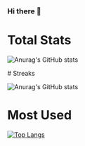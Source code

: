 ### Hi there 👋

<!--
**lawenIT/lawenit** is a ✨ _special_ ✨ repository because its `README.md` (this file) appears on your GitHub profile.

Here are some ideas to get you started:

- 🔭 I’m currently working on ...
- 🌱 I’m currently learning ...
- 👯 I’m looking to collaborate on ...
- 🤔 I’m looking for help with ...
- 💬 Ask me about ...
- 📫 How to reach me: ...
- 😄 Pronouns: ...
- ⚡ Fun fact: ...
-->

# Total Stats

![Anurag's GitHub stats](https://github-readme-stats.vercel.app/api?username=lawenIT&show_icons=true&theme=vision-friendly-dark&count_private=true)
</div>
# Streaks

![Anurag's GitHub stats](https://github-readme-streak-stats.herokuapp.com/?user=lawenIT&theme=highcontrast)

# Most Used

[![Top Langs](https://github-readme-stats.vercel.app/api/top-langs/?username=lawenIT&theme=vision-friendly-dark)](#)
